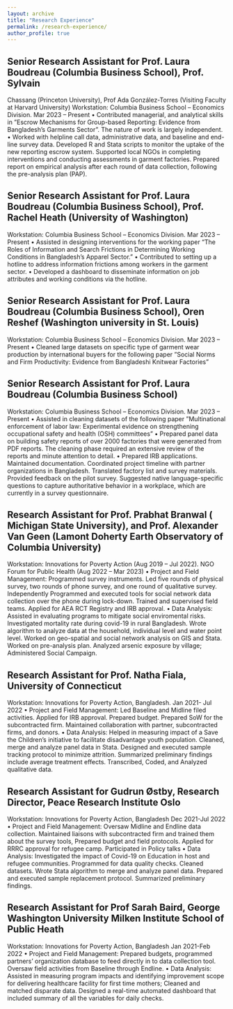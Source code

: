 ```yaml
---
layout: archive
title: "Research Experience"
permalink: /research-experience/
author_profile: true
---
```


Senior Research Assistant for Prof. Laura Boudreau (Columbia Business School), Prof. Sylvain
------
Chassang (Princeton University), Prof Ada González-Torres (Visiting Faculty at Harvard
University)
  Workstation: Columbia Business School – Economics Division. Mar 2023 – Present
    • Contributed managerial, and analytical skills in ”Escrow Mechanisms for Group-based Reporting: Evidence from Bangladesh’s Garments Sector”. The nature of           work is largely independent.
    • Worked with helpline call data, administrative data, and baseline and end-line survey data. Developed R and Stata scripts to monitor the uptake of the new reporting escrow system. Supported local NGOs in completing interventions and conducting assessments in garment factories. Prepared report on empirical analysis after each round of data collection, following the pre-analysis plan (PAP).
    
Senior Research Assistant for Prof. Laura Boudreau (Columbia Business School), Prof. Rachel Heath (University of Washington)
------
Workstation: Columbia Business School – Economics Division. Mar 2023 – Present
• Assisted in designing interventions for the working paper “The Roles of Information and Search Frictions in
Determining Working Conditions in Bangladesh’s Apparel Sector.”
• Contributed to setting up a hotline to address information frictions among workers in the garment sector.
• Developed a dashboard to disseminate information on job attributes and working conditions via the hotline.


Senior Research Assistant for Prof. Laura Boudreau (Columbia Business School), Oren Reshef (Washington university in St. Louis)
------
Workstation: Columbia Business School – Economics Division. Mar 2023 – Present
• Cleaned large datasets on specific type of garment wear production by international buyers for the following paper ”Social Norms and Firm Productivity: Evidence from Bangladeshi Knitwear Factories”


Senior Research Assistant for Prof. Laura Boudreau (Columbia Business School)
------
Workstation: Columbia Business School – Economics Division. Mar 2023 – Present
• Assisted in cleaning datasets of the following paper ”Multinational enforcement of labor law: Experimental
evidence on strengthening occupational safety and health (OSH) committees”
• Prepared panel data on building safety reports of over 2000 factories that were generated from PDF reports. The
cleaning phase required an extensive review of the reports and minute attention to detail.
• Prepared IRB applications. Maintained documentation. Coordinated project timeline with partner organizations in
Bangladesh. Translated factory list and survey materials. Provided feedback on the pilot survey. Suggested native
language-specific questions to capture authoritative behavior in a workplace, which are currently in a survey
questionnaire.


Research Assistant for Prof. Prabhat Branwal ( Michigan State University), and Prof. Alexander Van Geen (Lamont Doherty Earth Observatory of Columbia University)
------
Workstation: Innovations for Poverty Action (Aug 2019 – Jul 2022). NGO Forum for Public Health (Aug 2022 – Mar 2023)
  • Project and Field Management: Programmed survey instruments. Led five rounds of physical survey, two rounds of phone survey, and one round of qualitative           survey. Independently Programmed and executed tools for social network data collection over the phone during lock-down. Trained and supervised field teams.         Applied for AEA RCT Registry and IRB approval.
  • Data Analysis: Assisted in evaluating programs to mitigate social enviromental risks. Investigated mortality rate during covid-19 in rural Bangladesh. Wrote         algorithm to analyze data at the household, individual level and water point level. Worked on geo-spatial and social network analysis on GIS and Stata. Worked      on pre-analysis plan. Analyzed arsenic exposure by village; Administered Social Campaign.

Research Assistant for Prof. Natha Fiala, University of Connecticut
------
Workstation: Innovations for Poverty Action, Bangladesh. Jan 2021- Jul 2022
• Project and Field Management: Led Baseline and Midline filed activities. Applied for IRB approval. Prepared
budget. Prepared SoW for the subcontracted firm. Maintained collaboration with partner, subcontracted firms,
and donors.
• Data Analysis: Helped in measuring impact of a Save the Children’s initiative to facilitate disadvantage youth
population. Cleaned, merge and analyze panel data in Stata. Designed and executed sample tracking protocol to
minimize attrition. Summarized preliminary findings include average treatment effects. Transcribed, Coded, and
Analyzed qualitative data.

Research Assistant for Gudrun Østby, Research Director, Peace Research Institute Oslo
------
Workstation: Innovations for Poverty Action, Bangladesh Dec 2021-Jul 2022
• Project and Field Management: Oversaw Midline and Endline data collection. Maintained liaisons with
subcontracted firm and trained them about the survey tools, Prepared budget and field protocols. Applied for
RRRC approval for refugee camp. Participated in Policy talks
• Data Analysis: Investigated the impact of Covid-19 on Education in host and refugee communities. Programmed
for data quality checks. Cleaned datasets. Wrote Stata algorithm to merge and analyze panel data. Prepared and
executed sample replacement protocol. Summarized preliminary findings.

Research Assistant for Prof Sarah Baird, George Washington University Milken Institute School of Public Heath
------
Workstation: Innovations for Poverty Action, Bangladesh Jan 2021-Feb 2022
• Project and Field Management: Prepared budgets, programmed partners’ organization database to feed
directly in to data collection tool. Oversaw field activities from Baseline through Endline.
• Data Analysis: Assisted in measuring program impacts and identifying improvement scope for delivering
healthcare facility for first time mothers; Cleaned and matched disparate data. Designed a real-time automated
dashboard that included summary of all the variables for daily checks.
